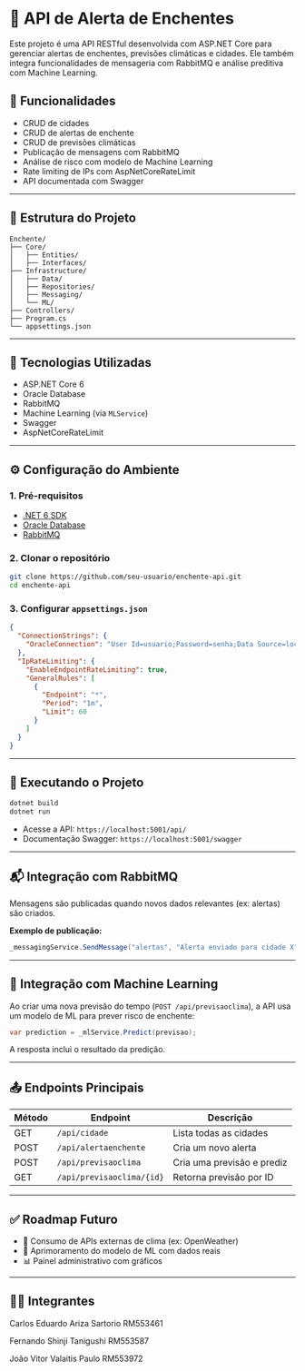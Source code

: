 
# 🌊 API de Alerta de Enchentes

Este projeto é uma API RESTful desenvolvida com ASP.NET Core para gerenciar alertas de enchentes, previsões climáticas e cidades. Ele também integra funcionalidades de mensageria com RabbitMQ e análise preditiva com Machine Learning.

## 📌 Funcionalidades

- CRUD de cidades
- CRUD de alertas de enchente
- CRUD de previsões climáticas
- Publicação de mensagens com RabbitMQ
- Análise de risco com modelo de Machine Learning
- Rate limiting de IPs com AspNetCoreRateLimit
- API documentada com Swagger

---

## 🧱 Estrutura do Projeto

```
Enchente/
├── Core/
│   ├── Entities/
│   ├── Interfaces/
├── Infrastructure/
│   ├── Data/
│   ├── Repositories/
│   ├── Messaging/
│   └── ML/
├── Controllers/
├── Program.cs
└── appsettings.json
```

---

## 🧪 Tecnologias Utilizadas

- ASP.NET Core 6
- Oracle Database
- RabbitMQ
- Machine Learning (via `MLService`)
- Swagger
- AspNetCoreRateLimit

---

## ⚙️ Configuração do Ambiente

### 1. Pré-requisitos

- [.NET 6 SDK](https://dotnet.microsoft.com/download)
- [Oracle Database](https://www.oracle.com/database/)
- [RabbitMQ](https://www.rabbitmq.com/download.html)

### 2. Clonar o repositório

```bash
git clone https://github.com/seu-usuario/enchente-api.git
cd enchente-api
```

### 3. Configurar `appsettings.json`

```json
{
  "ConnectionStrings": {
    "OracleConnection": "User Id=usuario;Password=senha;Data Source=localhost:1521/XEPDB1;"
  },
  "IpRateLimiting": {
    "EnableEndpointRateLimiting": true,
    "GeneralRules": [
      {
        "Endpoint": "*",
        "Period": "1m",
        "Limit": 60
      }
    ]
  }
}
```

---

## 🚀 Executando o Projeto

```bash
dotnet build
dotnet run
```

- Acesse a API: `https://localhost:5001/api/`
- Documentação Swagger: `https://localhost:5001/swagger`

---

## 📬 Integração com RabbitMQ

Mensagens são publicadas quando novos dados relevantes (ex: alertas) são criados.

**Exemplo de publicação:**
```csharp
_messagingService.SendMessage("alertas", "Alerta enviado para cidade X");
```

---

## 🧠 Integração com Machine Learning

Ao criar uma nova previsão do tempo (`POST /api/previsaoclima`), a API usa um modelo de ML para prever risco de enchente:

```csharp
var prediction = _mlService.Predict(previsao);
```

A resposta inclui o resultado da predição.

---

## 📤 Endpoints Principais

| Método | Endpoint                         | Descrição                     |
|--------|----------------------------------|-------------------------------|
| GET    | `/api/cidade`                    | Lista todas as cidades        |
| POST   | `/api/alertaenchente`            | Cria um novo alerta           |
| POST   | `/api/previsaoclima`             | Cria uma previsão e prediz    |
| GET    | `/api/previsaoclima/{id}`        | Retorna previsão por ID       |

---

## ✅ Roadmap Futuro

- 🔄 Consumo de APIs externas de clima (ex: OpenWeather)
- 🧠 Aprimoramento do modelo de ML com dados reais
- 📊 Painel administrativo com gráficos

---

## 👨‍💻 Integrantes

Carlos Eduardo Ariza Sartorio RM553461

Fernando Shinji Tanigushi RM553587

João Vitor Valaitis Paulo RM553972


